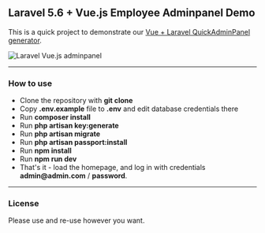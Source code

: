 ## Laravel 5.6 + Vue.js Employee Adminpanel Demo

This is a quick project to demonstrate our [Vue + Laravel QuickAdminPanel generator](https://vue.quickadminpanel.com).

![Laravel Vue.js adminpanel](http://webcoderpro.com/laravel-vue-demo.png)

---

### How to use

- Clone the repository with __git clone__
- Copy __.env.example__ file to __.env__ and edit database credentials there
- Run __composer install__
- Run __php artisan key:generate__
- Run __php artisan migrate__
- Run __php artisan passport:install__
- Run __npm install__
- Run __npm run dev__
- That's it - load the homepage, and log in with credentials __admin@admin.com__ / __password__.

---

### License

Please use and re-use however you want.